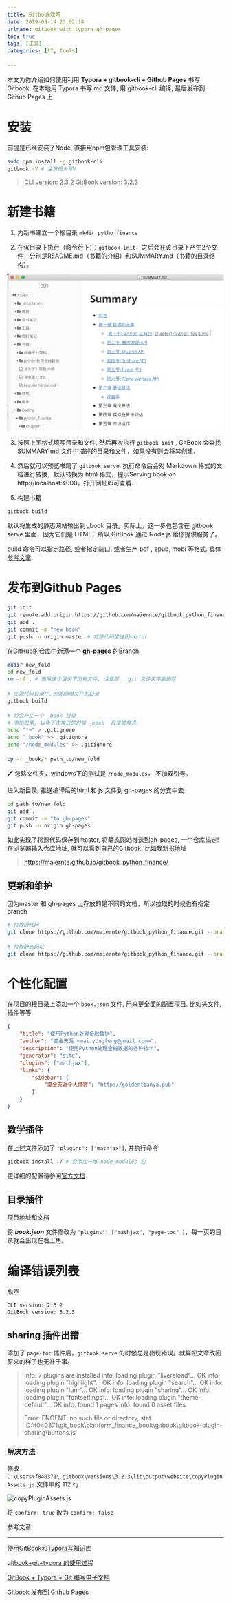 ```yaml
---
title: Gitbook攻略
date: 2019-08-14 23:02:14
urlname: gitbook_with_typora_gh-pages
toc: true
tags: [工具]
categories: [IT, Tools]

---
```


本文为你介绍如何使用利用 **Typora + gitbook-cli + Github Pages**  书写Gitbook. 在本地用 Typora 书写 md 文件, 用 gitbook-cli  编译, 最后发布到 Github Pages 上.



<!-- more -->

# 安装

前提是已经安装了Node, 直接用npm包管理工具安装:

```sh
sudo npm install -g gitbook-cli
gitbook -V # 注意是大写V
```

> CLI version: 2.3.2
> GitBook version: 3.2.3

# 新建书籍

1. 为新书建立一个根目录 `mkdir pytho_finance`

2. 在该目录下执行（命令行下）：`gitbook init`，之后会在该目录下产生2个文件，分别是README.md（书籍的介绍）和SUMMARY.md（书籍的目录结构）。

![gitbook目录的写法](https://github.com/maiernte/img/raw/master/Tech/gitbook目录的写法.png)

3. 按照上图格式填写目录和文件, 然后再次执行 `gitbook init` , GitBook 会查找 SUMMARY.md 文件中描述的目录和文件，如果没有则会将其创建. 

4. 然后就可以预览书籍了 `gitbook serve`. 执行命令后会对 Markdown 格式的文档进行转换，默认转换为 html 格式，提示Serving book on http://localhost:4000，打开网址即可查看.
5. 构建书籍

```sh
gitbook build
```

默认将生成的静态网站输出到 _book 目录。实际上，这一步也包含在 gitbook serve 里面，因为它们是 HTML，所以 GitBook 通过 Node.js 给你提供服务了。

build 命令可以指定路径, 或者指定端口, 或者生产 pdf , epub, mobi 等格式. [具体参考文章](https://www.cnblogs.com/eveblog/p/10003217.html). 

# 发布到Github Pages

```sh
git init
git remote add origin https://github.com/maiernte/gitbook_python_finance.git
git add .
git commit -m "new book"
git push -u origin master # 将源代码推送到master
```

在GitHub的仓库中新添一个 **gh-pages** 的Branch. 

```sh
mkdir new_fold
cd new_fold
rm -rf . # 删除这个目录下所有文件, 注意那  .git 文件夹不能删除

# 在源代码目录中,也就是md文件的目录
gitbook build 

# 将会产生一个 _book 目录
# 添加忽略, 以免下次推送的时候 _book  目录被推送.
echo "*~" > .gitignore
echo "_book" >> .gitignore
echo "/node_modules" >> .gitignore

cp -r _book/* path_to/new_fold
```

:pen: 忽略文件夹，windows下的测试是 `/node_modules`， 不加双引号。

进入新目录, 推送编译后的html 和 js 文件到 gh-pages 的分支中去.

```sh
cd path_to/new_fold
git add .
git commit -m "to gh-pages"
git push -u origin gh-pages
```

如此实现了将源代码保存到master, 将静态网站推送到gh-pages, 一个仓库搞定! 在浏览器输入仓库地址, 就可以看到自己的Gitbook. 比如我新书地址

> https://maiernte.github.io/gitbook_python_finance/



## 更新和维护

因为master 和 gh-pages 上存放的是不同的文档，所以拉取的时候也有指定 branch

```sh
# 拉取源代码
git clone https://github.com/maiernte/gitbook_python_finance.git --branch master new_fold

# 拉取静态网站
git clone https://github.com/maiernte/gitbook_python_finance.git --branch gh-pages new_fold
```



# 个性化配置

在项目的根目录上添加一个 `book.json` 文件, 用来更全面的配置项目. 比如头文件, 插件等等.

```json
{
    "title": "使用Python处理金融数据",
    "author": "鎏金天涯 <mai.yongfeng@gmail.com>",
    "description": "使用Python处理金融数据的各种技术",
    "generator": "site",
    "plugins": ["mathjax"],
    "links": {
        "sidebar": {
            "鎏金天涯个人博客": "http://goldentianya.pub"
        }
    }
}
```

## 数学插件

在上述文件添加了 `"plugins": ["mathjax"]`,  并执行命令

```sh
gitbook install ./ # 会添加一堆 node_modules 包
```

更详细的配置请参阅[官方文档](https://chrisniael.gitbooks.io/gitbook-documentation/content/).

## 目录插件

[项目地址和文档](https://www.npmjs.com/package/gitbook-plugin-page-toc)

将 ***book.json*** 文件修改为  `"plugins": ["mathjax", "page-toc" ], ​` 每一页的目录就会出现在右上角。



# 编译错误列表

版本

```
CLI version: 2.3.2
GitBook version: 3.2.3
```

## sharing 插件出错

添加了 `page-toc` 插件后，`gitbook serve` 的时候总是出现错误。就算把文章改回原来的样子也无补于事。

> info: 7 plugins are installed
> info: loading plugin "livereload"... OK
> info: loading plugin "highlight"... OK
> info: loading plugin "search"... OK
> info: loading plugin "lunr"... OK
> info: loading plugin "sharing"... OK
> info: loading plugin "fontsettings"... OK
> info: loading plugin "theme-default"... OK
> info: found 1 pages
> info: found 0 asset files
>
> Error: ENOENT: no such file or directory, stat 'D:\f040371\git_book\plattform_finance\_book\gitbook\gitbook-plugin-sharing\buttons.js'

### 解决方法

修改 `C:\Users\f040371\.gitbook\versions\3.2.3\lib\output\website\copyPluginAssets.js` 文件中的 112 行

![copyPluginAssets.js](https://images2018.cnblogs.com/blog/623717/201808/623717-20180815170921683-2030924288.png)

将 `confirm: true` 改为 `confirm: false`



参考文章:

---

[使用GitBook和Typora写知识库](https://beihaionline.com/11523.html)

[gitbook+git+typora 的使用过程](https://www.cnblogs.com/eveblog/p/10003217.html)

[GitBook + Typora + Git 编写电子文档](https://www.jianshu.com/p/02caaaaa97ef)

[Gitbook 发布到 Github Pages](http://www.chengweiyang.cn/gitbook/github-pages/README.html)


